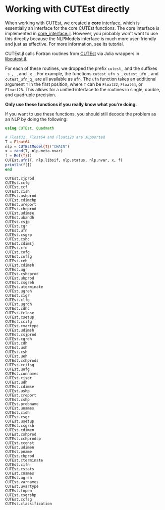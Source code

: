 # Working with CUTEst directly

When working with CUTEst, we created a **core** interface, which is essentially an interface for the core CUTEst functions.
The core interface is implemented in [core_interface.jl](https://github.com/JuliaSmoothOptimizers/CUTEst.jl/blob/main/src/core_interface.jl).
However, you probably won't want to use this directly because the NLPModels interface is much more user-friendly and just as effective.
For more information, see its tutorial.

CUTEst.jl calls Fortran routines from [CUTEst](https://github.com/ralna/CUTEst) via Julia wrappers in [libcutest.jl](https://github.com/JuliaSmoothOptimizers/CUTEst.jl/blob/main/src/libcutest.jl).

For each of these routines, we dropped the prefix `cutest_` and the suffixes `_s_`, `_`, and `_q_`.
For example, the functions `cutest_ufn_s_`, `cutest_ufn_`, and `cutest_ufn_q_` are all available as `ufn`.
The `ufn` function takes an additional argument `T` in the first position, where `T` can be `Float32`, `Float64`, or `Float128`.
This allows for a unified interface to the routines in single, double, and quadruple precision.

**Only use these functions if you really know what you're doing.**

If you want to use these functions, you should still decode the problem as an NLP by doing the following:

```julia
using CUTEst, Quadmath

# Float32, Float64 and Float128 are supported
T = Float64
nlp = CUTEstModel{T}("CHAIN")
x = rand(T, nlp.meta.nvar)
f = Ref{T}()
CUTEst.ufn(T, nlp.libsif, nlp.status, nlp.nvar, x, f)
println(f[])
end
```

```@docs
CUTEst.cjprod
CUTEst.ccfg
CUTEst.ccf
CUTEst.cish
CUTEst.ushprod
CUTEst.cdimchp
CUTEst.ureport
CUTEst.chcprod
CUTEst.udimse
CUTEst.ubandh
CUTEst.csjp
CUTEst.cgr
CUTEst.ufn
CUTEst.csgrp
CUTEst.cshc
CUTEst.cdimsj
CUTEst.cfn
CUTEst.cofg
CUTEst.cofsg
CUTEst.ceh
CUTEst.cdimsh
CUTEst.ugr
CUTEst.cshcprod
CUTEst.uhprod
CUTEst.csgreh
CUTEst.uterminate
CUTEst.ugreh
CUTEst.cigr
CUTEst.clfg
CUTEst.ugrdh
CUTEst.cdhc
CUTEst.fclose
CUTEst.csetup
CUTEst.ccifg
CUTEst.cvartype
CUTEst.udimsh
CUTEst.csjprod
CUTEst.cgrdh
CUTEst.cdh
CUTEst.ush
CUTEst.csh
CUTEst.ueh
CUTEst.cchprods
CUTEst.ccifsg
CUTEst.uofg
CUTEst.connames
CUTEst.cisgr
CUTEst.udh
CUTEst.cdimse
CUTEst.ushp
CUTEst.creport
CUTEst.cshp
CUTEst.probname
CUTEst.unames
CUTEst.cidh
CUTEst.csgr
CUTEst.usetup
CUTEst.csgrsh
CUTEst.cdimen
CUTEst.cshprod
CUTEst.cchprodsp
CUTEst.cconst
CUTEst.udimen
CUTEst.pname
CUTEst.chprod
CUTEst.cterminate
CUTEst.cifn
CUTEst.cstats
CUTEst.cnames
CUTEst.ugrsh
CUTEst.varnames
CUTEst.uvartype
CUTEst.fopen
CUTEst.csgrshp
CUTEst.ccfsg
CUTEst.classification
```
